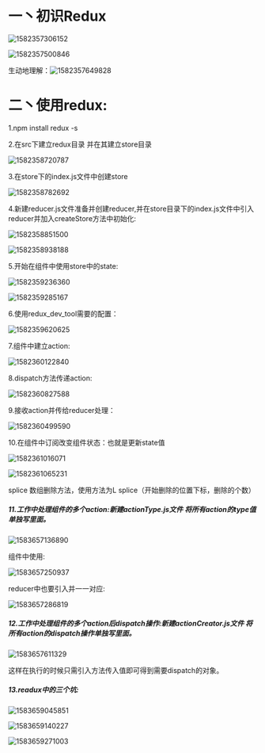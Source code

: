 # 一丶初识Redux

![1582357306152](C:\Users\Administrator\AppData\Roaming\Typora\typora-user-images\1582357306152.png)

![1582357500846](C:\Users\Administrator\AppData\Roaming\Typora\typora-user-images\1582357500846.png)

生动地理解：![1582357649828](C:\Users\Administrator\AppData\Roaming\Typora\typora-user-images\1582357649828.png)

# 二丶使用redux:

1.npm install redux -s

2.在src下建立redux目录 并在其建立store目录

![1582358720787](C:\Users\Administrator\AppData\Roaming\Typora\typora-user-images\1582358720787.png)

3.在store下的index.js文件中创建store

![1582358782692](C:\Users\Administrator\AppData\Roaming\Typora\typora-user-images\1582358782692.png)

4.新建reducer.js文件准备并创建reducer,并在store目录下的index.js文件中引入reducer并加入createStore方法中初始化:

![1582358851500](C:\Users\Administrator\AppData\Roaming\Typora\typora-user-images\1582358851500.png)

![1582358938188](C:\Users\Administrator\AppData\Roaming\Typora\typora-user-images\1582358938188.png)

5.开始在组件中使用store中的state:

![1582359236360](C:\Users\Administrator\AppData\Roaming\Typora\typora-user-images\1582359236360.png)

![1582359285167](C:\Users\Administrator\AppData\Roaming\Typora\typora-user-images\1582359285167.png)

6.使用redux_dev_tool需要的配置：

![1582359620625](C:\Users\Administrator\AppData\Roaming\Typora\typora-user-images\1582359620625.png)

7.组件中建立action:

![1582360122840](C:\Users\Administrator\AppData\Roaming\Typora\typora-user-images\1582360122840.png)

8.dispatch方法传递action:

![1582360827588](C:\Users\Administrator\AppData\Roaming\Typora\typora-user-images\1582360827588.png)

9.接收action并传给reducer处理：

![1582360499590](C:\Users\Administrator\AppData\Roaming\Typora\typora-user-images\1582360499590.png)

10.在组件中订阅改变组件状态：也就是更新state值

![1582361016071](C:\Users\Administrator\AppData\Roaming\Typora\typora-user-images\1582361016071.png)

![1582361065231](C:\Users\Administrator\AppData\Roaming\Typora\typora-user-images\1582361065231.png)

splice 数组删除方法，使用方法为L splice（开始删除的位置下标，删除的个数）

##### 11.工作中处理组件的多个action:新建actionType.js文件 将所有action的type值单独写里面。

![1583657136890](C:\Users\Administrator\AppData\Roaming\Typora\typora-user-images\1583657136890.png)

组件中使用:

![1583657250937](C:\Users\Administrator\AppData\Roaming\Typora\typora-user-images\1583657250937.png)

reducer中也要引入并一一对应:

![1583657286819](C:\Users\Administrator\AppData\Roaming\Typora\typora-user-images\1583657286819.png)

##### 12.工作中处理组件的多个action后dispatch操作:新建actionCreator.js文件 将所有action的dispatch操作单独写里面。

![1583657611329](C:\Users\Administrator\AppData\Roaming\Typora\typora-user-images\1583657611329.png)

这样在执行的时候只需引入方法传入值即可得到需要dispatch的对象。

##### 13.readux中的三个坑:

![1583659045851](C:\Users\Administrator\AppData\Roaming\Typora\typora-user-images\1583659045851.png)

![1583659140227](C:\Users\Administrator\AppData\Roaming\Typora\typora-user-images\1583659140227.png)

![1583659271003](C:\Users\Administrator\AppData\Roaming\Typora\typora-user-images\1583659271003.png)

